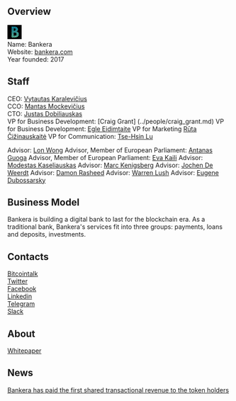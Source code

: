 ## Overview
![logo](../projects/logo/bankera.png)  
Name: Bankera  
Website: [bankera.com](http://bankera.com)  
Year founded: 2017  
## Staff
CEO: [Vytautas Karalevičius](../people/vytautas_karalevičius.md)  
CCO: [Mantas Mockevičius](../people/mantas_mockevičius.md)  
CTO: [Justas Dobiliauskas](../people/justas_dobiliauskas.md)  
VP for Business Development: [Craig Grant] (../people/craig_grant.md)
VP for Business Development: [Egle Eidimtaite](../people/egle_eidimtaite.md)
VP for Marketing [Rūta Čižinauskaitė](../people/ruta_cizinauskaite.md)
VP for Communication: [Tse-Hsin Lu](../people/tse-hsin_lu.md)

Advisor: [Lon Wong](../people/lon_wong.md)
Advisor, Member of European Parliament: [Antanas Guoga](../people/antanas_guoga.md)
Advisor, Member of European Parliament: [Eva Kaili](../people/eva_kaili.md)
Advisor: [Modestas Kaseliauskas](../people/modestas_kaseliauskas.md)
Advisor: [Marc Kenigsberg](../people/marc_kenigsberg.md)
Advisor: [Jochen De Weerdt](../people/jochen_de_weerdt.md)
Advisor: [Damon Rasheed](../people/damon_rasheed.md)
Advisor: [Warren Lush](../people/warren_lush.md)
Advisor: [Eugene Dubossarsky ](../people/eugene_dubossarsky.md)

## Business Model
Bankera is building a digital bank to last for the blockchain era. 
As a traditional bank, Bankera's services fit into three groups: payments, loans and deposits, investments.  
## Contacts
[Bitcointalk](https://bitcointalk.org/index.php?topic=2091093.0)  
[Twitter](https://twitter.com/Bankeracom)  
[Facebook](https://www.facebook.com/bankeracom/)  
[Linkedin](https://www.linkedin.com/company-beta/25000232/)  
[Telegram](https://t.me/bankera)  
[Slack](https://bankera-slack.herokuapp.com/)  
## About 
[Whitepaper](http://bankera.com/Bankera_whitepaper.pdf)
## News 
[Bankera  has paid the first shared transactional revenue to the token holders](../news/bankera_06-09-17.md)
